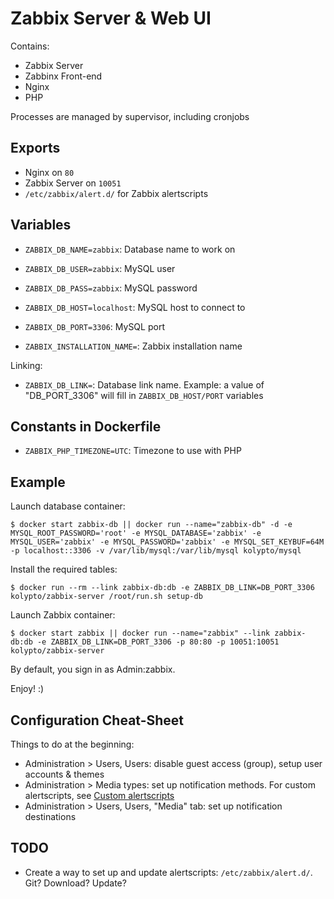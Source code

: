 Zabbix Server & Web UI
======================

Contains:

* Zabbix Server
* Zabbinx Front-end
* Nginx
* PHP

Processes are managed by supervisor, including cronjobs


Exports
-------

* Nginx on `80`
* Zabbix Server on `10051`
* `/etc/zabbix/alert.d/` for Zabbix alertscripts

Variables
---------

* `ZABBIX_DB_NAME=zabbix`: Database name to work on
* `ZABBIX_DB_USER=zabbix`: MySQL user
* `ZABBIX_DB_PASS=zabbix`: MySQL password
* `ZABBIX_DB_HOST=localhost`: MySQL host to connect to
* `ZABBIX_DB_PORT=3306`: MySQL port

* `ZABBIX_INSTALLATION_NAME=`: Zabbix installation name

Linking:

* `ZABBIX_DB_LINK=`: Database link name. Example: a value of "DB_PORT_3306" will fill in `ZABBIX_DB_HOST/PORT` variables

Constants in Dockerfile
-----------------------

* `ZABBIX_PHP_TIMEZONE=UTC`: Timezone to use with PHP

Example
-------

Launch database container:

    $ docker start zabbix-db || docker run --name="zabbix-db" -d -e MYSQL_ROOT_PASSWORD='root' -e MYSQL_DATABASE='zabbix' -e MYSQL_USER='zabbix' -e MYSQL_PASSWORD='zabbix' -e MYSQL_SET_KEYBUF=64M -p localhost::3306 -v /var/lib/mysql:/var/lib/mysql kolypto/mysql

Install the required tables:

    $ docker run --rm --link zabbix-db:db -e ZABBIX_DB_LINK=DB_PORT_3306 kolypto/zabbix-server /root/run.sh setup-db

Launch Zabbix container:

    $ docker start zabbix || docker run --name="zabbix" --link zabbix-db:db -e ZABBIX_DB_LINK=DB_PORT_3306 -p 80:80 -p 10051:10051 kolypto/zabbix-server

By default, you sign in as Admin:zabbix.

Enjoy! :)

Configuration Cheat-Sheet
-------------------------

Things to do at the beginning:

* Administration > Users, Users: disable guest access (group), setup user accounts & themes
* Administration > Media types: set up notification methods. For custom alertscripts, see [Custom alertscripts](https://www.zabbix.com/documentation/2.4/manual/config/notifications/media/script)
* Administration > Users, Users, "Media" tab: set up notification destinations

TODO
----

* Create a way to set up and update alertscripts: `/etc/zabbix/alert.d/`. Git? Download? Update?
